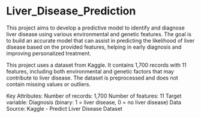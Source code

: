 # Liver_Disease_Prediction

This project aims to develop a predictive model to identify and diagnose liver disease using various environmental and genetic features. The goal is to build an accurate model that can assist in predicting the likelihood of liver disease based on the provided features, helping in early diagnosis and improving personalized treatment.

This project uses a dataset from Kaggle. It contains 1,700 records with 11 features, including both environmental and genetic factors that may contribute to liver disease. The dataset is preprocessed and does not contain missing values or outliers.

Key Attributes:
Number of records: 1,700
Number of features: 11
Target variable: Diagnosis (binary: 1 = liver disease, 0 = no liver disease)
Data Source: Kaggle - Predict Liver Disease Dataset
